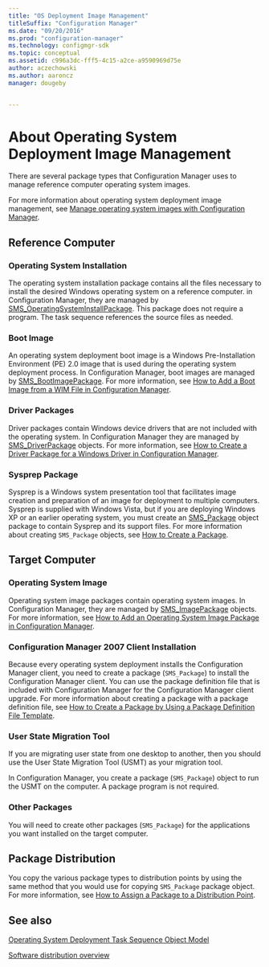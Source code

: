 ```yaml
---
title: "OS Deployment Image Management"
titleSuffix: "Configuration Manager"
ms.date: "09/20/2016"
ms.prod: "configuration-manager"
ms.technology: configmgr-sdk
ms.topic: conceptual
ms.assetid: c996a3dc-fff5-4c15-a2ce-a9590969d75e
author: aczechowski
ms.author: aaroncz
manager: dougeby


---
```

# About Operating System Deployment Image Management
There are several package types that Configuration Manager uses to manage reference computer operating system images.  

 For more information about operating system deployment image management, see [Manage operating system images with Configuration Manager](../../osd/get-started/manage-operating-system-images).  

## Reference Computer  

### Operating System Installation  
 The operating system installation package contains all the files necessary to install the desired Windows operating system on a reference computer. in Configuration Manager, they are managed by [SMS_OperatingSystemInstallPackage](../../develop/reference/osd/sms_operatingsysteminstallpackage-server-wmi-class.md). This package does not require a program. The task sequence references the source files as needed.  

### Boot Image  
 An operating system deployment boot image is a Windows Pre-Installation Environment (PE) 2.0 image that is used during the operating system deployment process. In Configuration Manager, boot images are managed by [SMS_BootImagePackage](../../develop/reference/osd/sms_bootimagepackage-server-wmi-class.md). For more information, see [How to Add a Boot Image from a WIM File in Configuration Manager](../../develop/osd/how-to-add-a-boot-image-from-a-wim-file.md).  

### Driver Packages  
 Driver packages contain Windows device drivers that are not included with the operating system. In Configuration Manager they are managed by [SMS_DriverPackage](../../develop/reference/osd/sms_driverpackage-server-wmi-class.md) objects. For more information, see [How to Create a Driver Package for a Windows Driver in Configuration Manager](../../develop/osd/how-to-create-a-driver-package-for-a-windows-driver.md).  

### Sysprep Package  
 Sysprep is a Windows system presentation tool that facilitates image creation and preparation of an image for deployment to multiple computers. Sysprep is supplied with Windows Vista, but if you are deploying Windows XP or an earlier operating system, you must create an [SMS_Package](../../develop/reference/core/servers/configure/sms_package-server-wmi-class.md) object package to contain Sysprep and its support files. For more information about creating `SMS_Package` objects, see [How to Create a Package](../../develop/core/servers/configure/how-to-create-a-package.md).

## Target Computer  

### Operating System Image  
 Operating system image packages contain operating system images. In Configuration Manager, they are managed by [SMS_ImagePackage](../../develop/reference/osd/sms_imagepackage-server-wmi-class.md) objects. For more information, see [How to Add an Operating System Image Package in Configuration Manager](../../develop/osd/how-to-add-an-operating-system-image-package-in-configuration-manager.md).  

### Configuration Manager 2007 Client Installation  
 Because every operating system deployment installs the Configuration Manager client, you need to create a package (`SMS_Package`) to install the Configuration Manager client. You can use the package definition file that is included with Configuration Manager for the Configuration Manager client upgrade. For more information about creating a package with a package definition file, see [How to Create a Package by Using a Package Definition File Template](../../develop/core/servers/configure/how-to-create-a-package-by-using-a-package-definition-file-template.md).  

### User State Migration Tool  
 If you are migrating user state from one desktop to another, then you should use the User State Migration Tool (USMT) as your migration tool.  

 In Configuration Manager, you create a package (`SMS_Package`) object to run the USMT on the computer. A package program is not required.  

### Other Packages  
 You will need to create other packages (`SMS_Package`) for the applications you want installed on the target computer.  

## Package Distribution  
 You copy the various package types to distribution points by using the same method that you would use for copying `SMS_Package` package object. For more information, see [How to Assign a Package to a Distribution Point](../../develop/core/servers/configure/how-to-assign-a-package-to-a-distribution-point.md).  

## See also

[Operating System Deployment Task Sequence Object Model](operating-system-deployment-task-sequence-object-model.md)

[Software distribution overview](../core/servers/configure/software-distribution-overview.md)
